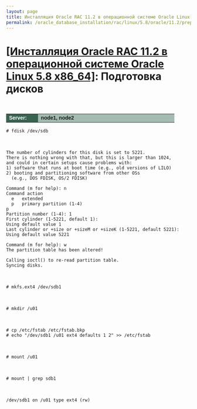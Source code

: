 ```yaml
---
layout: page
title: Инсталляция Oracle RAC 11.2 в операционной системе Oracle Linux 5.8 x86_64
permalink: /oracle_database_installation/rac/linux/5.8/oracle/11.2/prepare-hdd-to-install-oracle/
---
```


# <a href="/oracle_database_installation/rac/linux/5.8/oracle/11.2/">[Инсталляция Oracle RAC 11.2 в операционной системе Oracle Linux 5.8 x86_64]</a>: Подготовка дисков


<br/>


<table cellpadding="4" cellspacing="2" align="center" border="0" width="100%">

<tr>
<td style="color: rgb(255, 255, 255);" bgcolor="#386351" width="14%"><span style="font-family: Arial,Helvetica,sans-serif; font-size: 14px;"><strong>Server:</strong></span></td>
<td height="20" bgcolor="#a2bcb1" width="60%"><span style="font-family: Arial,Helvetica,sans-serif; font-size: 14px;"><strong>node1, node2</strong></span></td>
</tr>

</table>


	# fdisk /dev/sdb


<br/>

	The number of cylinders for this disk is set to 5221.
	There is nothing wrong with that, but this is larger than 1024,
	and could in certain setups cause problems with:
	1) software that runs at boot time (e.g., old versions of LILO)
	2) booting and partitioning software from other OSs
	  (e.g., DOS FDISK, OS/2 FDISK)

	Command (m for help): n
	Command action
	  e   extended
	  p   primary partition (1-4)
	p
	Partition number (1-4): 1
	First cylinder (1-5221, default 1):
	Using default value 1
	Last cylinder or +size or +sizeM or +sizeK (1-5221, default 5221):
	Using default value 5221

	Command (m for help): w
	The partition table has been altered!

	Calling ioctl() to re-read partition table.
	Syncing disks.


<br/>

	# mkfs.ext4 /dev/sdb1

<br/>

	# mkdir /u01

<br/>

	# cp /etc/fstab /etc/fstab.bkp
	# echo "/dev/sdb1 /u01 ext4 defaults 1 2" >> /etc/fstab

<br/>

	# mount /u01

<br/>

	# mount | grep sdb1

<br/>

	/dev/sdb1 on /u01 type ext4 (rw)
